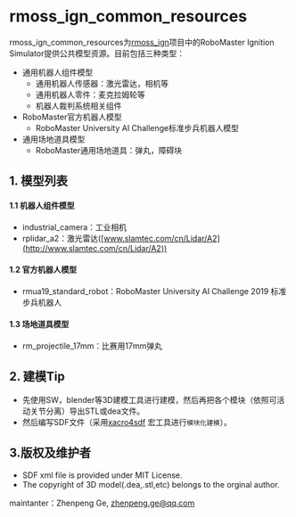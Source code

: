 # rmoss_ign_common_resources

rmoss_ign_common_resources为[rmoss_ign](https://github.com/robomaster-oss/rmoss_ign)项目中的RoboMaster Ignition Simulator提供公共模型资源。目前包括三种类型：

* 通用机器人组件模型
  * 通用机器人传感器：激光雷达，相机等
  * 通用机器人零件：麦克拉姆轮等
  * 机器人裁判系统相关组件
* RoboMaster官方机器人模型
  * RoboMaster University AI Challenge标准步兵机器人模型
* 通用场地道具模型
  * RoboMaster通用场地道具：弹丸，障碍块

## 1. 模型列表

#### 1.1 机器人组件模型

* industrial_camera：工业相机
* rplidar_a2：激光雷达([www.slamtec.com/cn/Lidar/A2](http://www.slamtec.com/cn/Lidar/A2))

#### 1.2 官方机器人模型

* rmua19_standard_robot：RoboMaster University AI Challenge 2019 标准步兵机器人

#### 1.3 场地道具模型

* rm_projectile_17mm：比赛用17mm弹丸

## 2. 建模Tip

* 先使用SW，blender等3D建模工具进行建模，然后再把各个模块（依照可活动关节分离）导出STL或dea文件。
* 然后编写SDF文件（采用[xacro4sdf](https://github.com/gezp/xacro4sdf) 宏工具进行`模块化建模`）。

## 3.版权及维护者

* SDF xml file is provided under MIT License.
* The copyright of 3D model(.dea,.stl,etc) belongs to the orginal author.

maintanter：Zhenpeng Ge, zhenpeng.ge@qq.com

